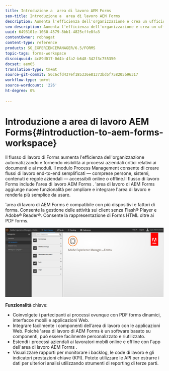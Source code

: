 ```yaml
---
title: Introduzione a  area di lavoro AEM Forms
seo-title: Introduzione a  area di lavoro AEM Forms
description: Aumenta l'efficienza dell'organizzazione e crea un ufficio privo di supporti cartacei grazie all'automazione dei processi aziendali tramite l'area di lavoro di AEM Forms  LiveCycle.
seo-description: Aumenta l'efficienza dell'organizzazione e crea un ufficio privo di supporti cartacei grazie all'automazione dei processi aziendali tramite l'area di lavoro di AEM Forms  LiveCycle.
uuid: 6493101e-1030-4579-8bb1-4825cffe8fa3
contentOwner: robhagat
content-type: reference
products: SG_EXPERIENCEMANAGER/6.5/FORMS
topic-tags: forms-workspace
discoiquuid: 4c89d017-0d4b-4fa2-b648-342f3c755350
docset: aem65
translation-type: tm+mt
source-git-commit: 56c6cfd437ef185336e81373bd5f758205b96317
workflow-type: tm+mt
source-wordcount: '226'
ht-degree: 0%

---
```



# Introduzione a  area di lavoro AEM Forms{#introduction-to-aem-forms-workspace}

Il flusso di lavoro di Forms aumenta l&#39;efficienza dell&#39;organizzazione automatizzando e fornendo visibilità ai processi aziendali critici relativi ai documenti e ai moduli. Il modulo Process Management consente di creare flussi di lavoro end-to-end semplificati — comprese persone, sistemi, contenuti e regole aziendali — accessibili online o offline.Il flusso di lavoro Forms include l&#39;area di lavoro AEM Forms . &#39;area di lavoro di AEM Forms aggiunge nuove funzionalità per ampliare e integrare l&#39;area di lavoro e renderla più semplice da usare.

&#39;area di lavoro di AEM Forms è compatibile con più dispositivi e fattori di forma. Consente la gestione delle attività sui client senza Flash® Player e  Adobe® Reader®. Consente la rappresentazione di Forms HTML oltre ai PDF forms.

![html-ws](assets/html-ws.png)

**Funzionalità** chiave:

* Coinvolgete i partecipanti ai processi ovunque con PDF forms dinamici, interfacce mobili e applicazioni Web.
* Integrare facilmente i componenti dell’area di lavoro con le applicazioni Web. Poiché &#39;area di lavoro di AEM Forms è un software basato su componenti, può essere facilmente personalizzato e riutilizzato.
* Estendi i processi aziendali ai lavoratori mobili online e offline con l&#39;app dell&#39;area di lavoro AEM Forms .
* Visualizzare rapporti per monitorare i backlog, le code di lavoro e gli indicatori prestazioni chiave (KPI). Potete utilizzare le API per estrarre i dati per ulteriori analisi utilizzando strumenti di reporting di terze parti.
